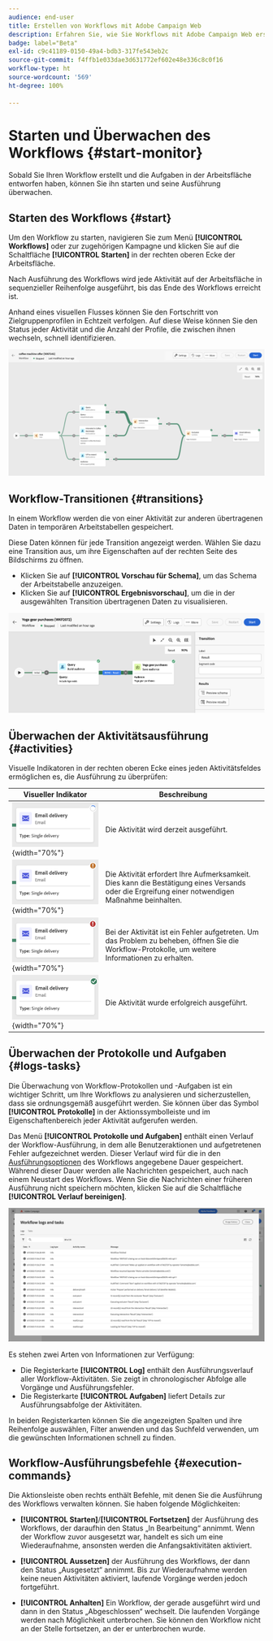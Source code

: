 ```yaml
---
audience: end-user
title: Erstellen von Workflows mit Adobe Campaign Web
description: Erfahren Sie, wie Sie Workflows mit Adobe Campaign Web erstellen
badge: label="Beta"
exl-id: c9c41189-0150-49a4-bdb3-317fe543eb2c
source-git-commit: f4ffb1e033dae3d631772ef602e48e336c8c0f16
workflow-type: ht
source-wordcount: '569'
ht-degree: 100%

---
```


# Starten und Überwachen des Workflows {#start-monitor}

Sobald Sie Ihren Workflow erstellt und die Aufgaben in der Arbeitsfläche entworfen haben, können Sie ihn starten und seine Ausführung überwachen.

## Starten des Workflows {#start}

Um den Workflow zu starten, navigieren Sie zum Menü **[!UICONTROL Workflows]** oder zur zugehörigen Kampagne und klicken Sie auf die Schaltfläche **[!UICONTROL Starten]** in der rechten oberen Ecke der Arbeitsfläche.

Nach Ausführung des Workflows wird jede Aktivität auf der Arbeitsfläche in sequenzieller Reihenfolge ausgeführt, bis das Ende des Workflows erreicht ist.

Anhand eines visuellen Flusses können Sie den Fortschritt von Zielgruppenprofilen in Echtzeit verfolgen. Auf diese Weise können Sie den Status jeder Aktivität und die Anzahl der Profile, die zwischen ihnen wechseln, schnell identifizieren.

![](assets/workflow-execution.png)

## Workflow-Transitionen {#transitions}

In einem Workflow werden die von einer Aktivität zur anderen übertragenen Daten in temporären Arbeitstabellen gespeichert.

Diese Daten können für jede Transition angezeigt werden. Wählen Sie dazu eine Transition aus, um ihre Eigenschaften auf der rechten Seite des Bildschirms zu öffnen.

* Klicken Sie auf **[!UICONTROL Vorschau für Schema]**, um das Schema der Arbeitstabelle anzuzeigen.
* Klicken Sie auf **[!UICONTROL Ergebnisvorschau]**, um die in der ausgewählten Transition übertragenen Daten zu visualisieren.

![](assets/transition.png)

## Überwachen der Aktivitätsausführung {#activities}

Visuelle Indikatoren in der rechten oberen Ecke eines jeden Aktivitätsfeldes ermöglichen es, die Ausführung zu überprüfen:

| Visueller Indikator | Beschreibung |
|-----|------------|
| ![](assets/activity-status-pending.png){width="70%"} | Die Aktivität wird derzeit ausgeführt. |
| ![](assets/activity-status-orange.png){width="70%"} | Die Aktivität erfordert Ihre Aufmerksamkeit. Dies kann die Bestätigung eines Versands oder die Ergreifung einer notwendigen Maßnahme beinhalten. |
| ![](assets/activity-status-red.png){width="70%"} | Bei der Aktivität ist ein Fehler aufgetreten. Um das Problem zu beheben, öffnen Sie die Workflow-Protokolle, um weitere Informationen zu erhalten. |
| ![](assets/activity-status-green.png){width="70%"} | Die Aktivität wurde erfolgreich ausgeführt. |

## Überwachen der Protokolle und Aufgaben {#logs-tasks}

Die Überwachung von Workflow-Protokollen und -Aufgaben ist ein wichtiger Schritt, um Ihre Workflows zu analysieren und sicherzustellen, dass sie ordnungsgemäß ausgeführt werden. Sie können über das Symbol **[!UICONTROL Protokolle]** in der Aktionssymbolleiste und im Eigenschaftenbereich jeder Aktivität aufgerufen werden.

Das Menü **[!UICONTROL Protokolle und Aufgaben]** enthält einen Verlauf der Workflow-Ausführung, in dem alle Benutzeraktionen und aufgetretenen Fehler aufgezeichnet werden. Dieser Verlauf wird für die in den [Ausführungsoptionen](workflow-settings.md) des Workflows angegebene Dauer gespeichert. Während dieser Dauer werden alle Nachrichten gespeichert, auch nach einem Neustart des Workflows. Wenn Sie die Nachrichten einer früheren Ausführung nicht speichern möchten, klicken Sie auf die Schaltfläche **[!UICONTROL Verlauf bereinigen]**.

![](assets/workflow-logs.png)

Es stehen zwei Arten von Informationen zur Verfügung:

* Die Registerkarte **[!UICONTROL Log]** enthält den Ausführungsverlauf aller Workflow-Aktivitäten. Sie zeigt in chronologischer Abfolge alle Vorgänge und Ausführungsfehler.
* Die Registerkarte **[!UICONTROL Aufgaben]** liefert Details zur Ausführungsabfolge der Aktivitäten.

In beiden Registerkarten können Sie die angezeigten Spalten und ihre Reihenfolge auswählen, Filter anwenden und das Suchfeld verwenden, um die gewünschten Informationen schnell zu finden.

## Workflow-Ausführungsbefehle {#execution-commands}

Die Aktionsleiste oben rechts enthält Befehle, mit denen Sie die Ausführung des Workflows verwalten können. Sie haben folgende Möglichkeiten:

* **[!UICONTROL Starten]**/**[!UICONTROL Fortsetzen]** der Ausführung des Workflows, der daraufhin den Status „In Bearbeitung“ annimmt. Wenn der Workflow zuvor ausgesetzt war, handelt es sich um eine Wiederaufnahme, ansonsten werden die Anfangsaktivitäten aktiviert.

* **[!UICONTROL Aussetzen]** der Ausführung des Workflows, der dann den Status „Ausgesetzt“ annimmt. Bis zur Wiederaufnahme werden keine neuen Aktivitäten aktiviert, laufende Vorgänge werden jedoch fortgeführt.

* **[!UICONTROL Anhalten]** Ein Workflow, der gerade ausgeführt wird und dann in den Status „Abgeschlossen“ wechselt. Die laufenden Vorgänge werden nach Möglichkeit unterbrochen. Sie können den Workflow nicht an der Stelle fortsetzen, an der er unterbrochen wurde.
